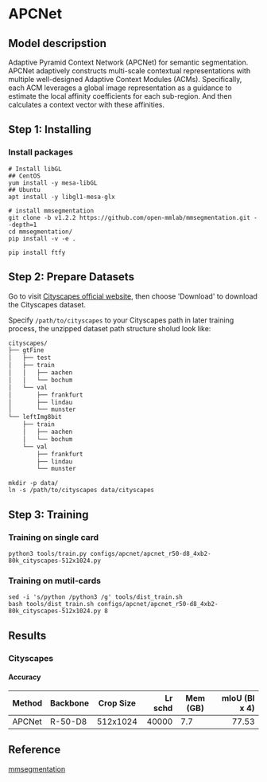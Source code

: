 # APCNet

## Model descripstion

Adaptive Pyramid Context Network (APCNet) for semantic segmentation. 
APCNet adaptively constructs multi-scale contextual representations with multiple well-designed Adaptive Context Modules (ACMs).
Specifically, each ACM leverages a global image representation as a guidance to estimate the local affinity coefficients for each sub-region.
And then calculates a context vector with these affinities.

## Step 1: Installing

### Install packages

```shell
# Install libGL
## CentOS
yum install -y mesa-libGL
## Ubuntu
apt install -y libgl1-mesa-glx

# install mmsegmentation
git clone -b v1.2.2 https://github.com/open-mmlab/mmsegmentation.git --depth=1
cd mmsegmentation/
pip install -v -e .

pip install ftfy
```

## Step 2: Prepare Datasets

Go to visit [Cityscapes official website](https://www.cityscapes-dataset.com/), then choose 'Download' to download the Cityscapes dataset.

Specify `/path/to/cityscapes` to your Cityscapes path in later training process, the unzipped dataset path structure sholud look like:

```bash
cityscapes/
├── gtFine
│   ├── test
│   ├── train
│   │   ├── aachen
│   │   └── bochum
│   └── val
│       ├── frankfurt
│       ├── lindau
│       └── munster
└── leftImg8bit
    ├── train
    │   ├── aachen
    │   └── bochum
    └── val
        ├── frankfurt
        ├── lindau
        └── munster
```

```shell
mkdir -p data/
ln -s /path/to/cityscapes data/cityscapes
```

## Step 3: Training

### Training on single card
```shell
python3 tools/train.py configs/apcnet/apcnet_r50-d8_4xb2-80k_cityscapes-512x1024.py
```

### Training on mutil-cards
```shell
sed -i 's/python /python3 /g' tools/dist_train.sh
bash tools/dist_train.sh configs/apcnet/apcnet_r50-d8_4xb2-80k_cityscapes-512x1024.py 8
```

## Results

### Cityscapes

#### Accuracy

| Method | Backbone | Crop Size | Lr schd | Mem (GB)  | mIoU (BI x 4) |
| ------ | -------- | --------- | ------: | --------  |--------------:|
| APCNet | R-50-D8  | 512x1024  |   40000 | 7.7       |         77.53 |

## Reference
[mmsegmentation](https://github.com/open-mmlab/mmsegmentation)
